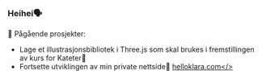 ### Heihei🗣

🔭 Pågående prosjekter:
- Lage et illustrasjonsbibliotek i Three.js som skal brukes i fremstillingen av kurs for Kateter📐
- Fortsette utviklingen av min private nettside🧃 <a href="https://www.helloklara.com">helloklara.com</>

<!--
**klarawust/klarawust** is a ✨ _special_ ✨ repository because its `README.md` (this file) appears on your GitHub profile.

Here are some ideas to get you started:

- 🔭 I’m currently working on ...
- 🌱 I’m currently learning ...
- 👯 I’m looking to collaborate on ...
- 🤔 I’m looking for help with ...
- 💬 Ask me about ...
- 📫 How to reach me: ...
- 😄 Pronouns: ...
- ⚡ Fun fact: ...
-->
